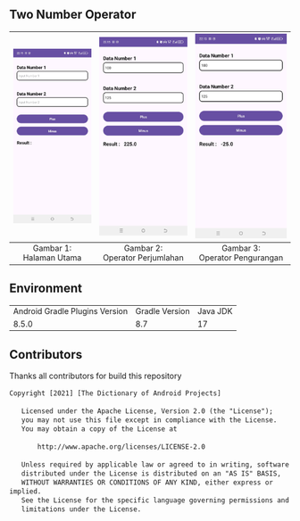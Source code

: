 ## Two Number Operator

| ![Gambar 1](./documentation/SS01_TwoNumberOperator.jpg) | ![Gambar 2](./documentation/SS02_TwoNumberOperator.jpg) | ![Gambar 3](./documentation/SS03_TwoNumberOperator.jpg) |
|:-------------------------------------------------------:|:-------------------------------------------------------:|:-------------------------------------------------------:|
|              Gambar 1: <br> Halaman Utama               |           Gambar 2: <br> Operator Perjumlahan           |           Gambar 3: <br> Operator Pengurangan           |

## Environment
<table>
    <tr>
        <td>Android Gradle Plugins Version</td>
        <td>Gradle Version</td>
        <td>Java JDK</td>
    </tr>
    <tr>
        <td>8.5.0</td>
        <td>8.7</td>
        <td>17</td>
    </tr>
</table>

## Contributors
Thanks all contributors for build this repository

```
Copyright [2021] [The Dictionary of Android Projects]

   Licensed under the Apache License, Version 2.0 (the "License");
   you may not use this file except in compliance with the License.
   You may obtain a copy of the License at

       http://www.apache.org/licenses/LICENSE-2.0

   Unless required by applicable law or agreed to in writing, software
   distributed under the License is distributed on an "AS IS" BASIS,
   WITHOUT WARRANTIES OR CONDITIONS OF ANY KIND, either express or implied.
   See the License for the specific language governing permissions and
   limitations under the License.
   
```   
